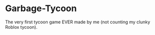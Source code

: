 # Garbage-Tycoon
The very first tycoon game EVER made by me (not counting my clunky Roblox tycoon).
